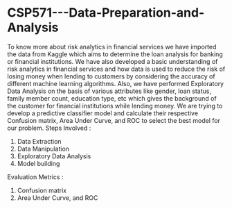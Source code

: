 # CSP571---Data-Preparation-and-Analysis

To know more about risk analytics in financial services we have imported the data from Kaggle which aims to determine the loan analysis for banking or financial institutions. We have also developed a basic understanding of risk analytics in financial services and how data is used to reduce the risk of losing money when lending to customers by considering the accuracy of different machine learning algorithms. Also, we have performed Exploratory Data Analysis on the basis of various attributes like gender, loan status, family member count, education type, etc which gives the background of the customer for financial institutions while lending money. We are trying to develop a predictive classifier model and calculate their respective Confusion matrix, Area Under Curve, and ROC to select the best model for our problem.
 Steps Involved :
 
 1) Data Extraction
 2) Data Manipulation
 3) Exploratory Data Analysis
 4) Model building
 
 Evaluation Metrics :
1) Confusion matrix
2) Area Under Curve, and ROC
